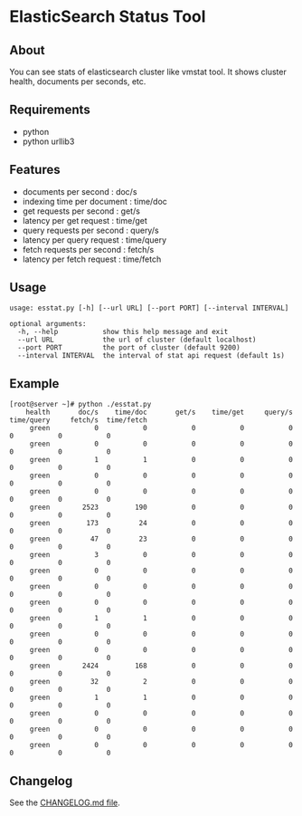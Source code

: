 # ElasticSearch Status Tool

## About

You can see stats of elasticsearch cluster like vmstat tool.
It shows cluster health, documents per seconds, etc.

## Requirements
- python
- python urllib3

## Features
- documents per second : doc/s
- indexing time per document : time/doc
- get requests per second : get/s
- latency per get request : time/get
- query requests per second : query/s
- latency per query request : time/query
- fetch requests per second : fetch/s
- latency per fetch request : time/fetch

## Usage
```
usage: esstat.py [-h] [--url URL] [--port PORT] [--interval INTERVAL]

optional arguments:
  -h, --help           show this help message and exit
  --url URL            the url of cluster (default localhost)
  --port PORT          the port of cluster (default 9200)
  --interval INTERVAL  the interval of stat api request (default 1s)
```

## Example
```
[root@server ~]# python ./esstat.py
    health	     doc/s	  time/doc	     get/s	  time/get	   query/s	time/query	   fetch/s	time/fetch
     green	         0	         0	         0	         0	         0	         0	         0	         0
     green	         0	         0	         0	         0	         0	         0	         0	         0
     green	         1	         1	         0	         0	         0	         0	         0	         0
     green	         0	         0	         0	         0	         0	         0	         0	         0
     green	         0	         0	         0	         0	         0	         0	         0	         0
     green	      2523	       190	         0	         0	         0	         0	         0	         0
     green	       173	        24	         0	         0	         0	         0	         0	         0
     green	        47	        23	         0	         0	         0	         0	         0	         0
     green	         3	         0	         0	         0	         0	         0	         0	         0
     green	         0	         0	         0	         0	         0	         0	         0	         0
     green	         0	         0	         0	         0	         0	         0	         0	         0
     green	         0	         0	         0	         0	         0	         0	         0	         0
     green	         1	         1	         0	         0	         0	         0	         0	         0
     green	         0	         0	         0	         0	         0	         0	         0	         0
     green	         0	         0	         0	         0	         0	         0	         0	         0
     green	      2424	       168	         0	         0	         0	         0	         0	         0
     green	        32	         2	         0	         0	         0	         0	         0	         0
     green	         1	         1	         0	         0	         0	         0	         0	         0
     green	         0	         0	         0	         0	         0	         0	         0	         0
     green	         0	         0	         0	         0	         0	         0	         0	         0
     green	         0	         0	         0	         0	         0	         0	         0	         0
```

## Changelog

See the [CHANGELOG.md file](CHANGELOG.md).
